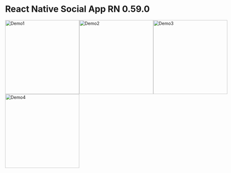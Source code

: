 # React Native Social App RN 0.59.0
  <div style="display: flex; flex-direction: row">
    <img src="https://raw.githubusercontent.com/funnyjerry/react-native-social-app/master/images/1.PNG" alt="Demo1" width="240" />
    <img src="https://raw.githubusercontent.com/funnyjerry/react-native-social-app/master/images/2.PNG" alt="Demo2" width="240" />
    <img src="https://raw.githubusercontent.com/funnyjerry/react-native-social-app/master/images/3.PNG" alt="Demo3" width="240" />
  </div>
<img src="https://raw.githubusercontent.com/funnyjerry/react-native-social-app/master/images/4.PNG" alt="Demo4" width="240" />
